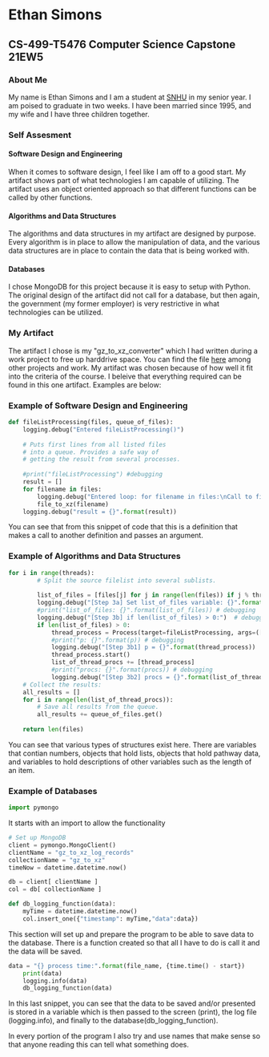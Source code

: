 # Ethan Simons
## CS-499-T5476 Computer Science Capstone 21EW5


### About Me

My name is Ethan Simons and I am a student at [SNHU](https://www.snhu.edu/) in my senior year. I am poised to graduate in two weeks. I have been married since 1995, and my wife and I have three children together. 

### Self Assesment

#### Software Design and Engineering

When it comes to software design, I feel like I am off to a good start. My artifact shows part of what technologies I am capable of utilizing. The artifact uses an object oriented approach so that different functions can be called by other functions.

#### Algorithms and Data Structures

The algorithms and data structures in my artifact are designed by purpose. Every algorithm is in place to allow the manipulation of data, and the various data structures are in place to contain the data that is being worked with.

#### Databases

I chose MongoDB for this project because it is easy to setup with Python. The original design of the artifact did not call for a database, but then again, the government (my former employer) is very restrictive in what technologies can be utilized.

### My Artifact

The artifact I chose is my "gz_to_xz_converter" which I had written during a work project to free up harddrive space. You can find the file [here](https://github.com/epsimons/Python/blob/main/gz_to_xz_converter_V3.0.2.py) among other projects and work. My artifact was chosen because of how well it fit into the criteria of the course. I beleive that everything required can be found in this one artifact. Examples are below:

### Example of Software Design and Engineering
```python
def fileListProcessing(files, queue_of_files):
    logging.debug("Entered fileListProcessing()")
    
    # Puts first lines from all listed files 
    # into a queue. Provides a safe way of 
    # getting the result from several processes.
    
    #print("fileListProcessing") #debugging
    result = []
    for filename in files:
        logging.debug("Entered loop: for filename in files:\nCall to file_to_xz(filename)")
        file_to_xz(filename)
    logging.debug("result = {}".format(result))
```

You can see that from this snippet of code that this is a definition that makes a call to another definition and passes an argument.

### Example of Algorithms and Data Structures

```python
for i in range(threads):
        # Split the source filelist into several sublists.
        
        list_of_files = [files[j] for j in range(len(files)) if j % threads == i]
        logging.debug("[Step 3a] Set list_of_files variable: {}".format(list_of_files))  # debugging
        #print("list_of_files: {}".format(list_of_files)) # debugging
        logging.debug("[Step 3b] if len(list_of_files) > 0:")  # debugging
        if len(list_of_files) > 0:
            thread_process = Process(target=fileListProcessing, args=([list_of_files, queue_of_files]))
            #print("p: {}".format(p)) # debugging
            logging.debug("[Step 3b1] p = {}".format(thread_process))  # debugging
            thread_process.start()
            list_of_thread_procs += [thread_process]
            #print("procs: {}".format(procs)) # debugging
            logging.debug("[Step 3b2] procs = {}".format(list_of_thread_procs))  # debugging
    # Collect the results:
    all_results = []
    for i in range(len(list_of_thread_procs)):
        # Save all results from the queue.
        all_results += queue_of_files.get()
        
    return len(files)
```

You can see that various types of structures exist here. There are variables that contian numbers, objects that hold lists, objects that hold pathway data, and variables to hold descriptions of other variables such as the length of an item.

### Example of Databases
```python
import pymongo 
```
It starts with an import to allow the functionality

```python
# Set up MongoDB
client = pymongo.MongoClient()
clientName = "gz_to_xz_log_records"
collectionName = "gz_to_xz"
timeNow = datetime.datetime.now()

db = client[ clientName ] 
col = db[ collectionName ] 

def db_logging_function(data):
    myTime = datetime.datetime.now()
    col.insert_one({"timestamp": myTime,"data":data})

```
This section will set up and prepare the program to be able to save data to the database.
There is a function created so that all I have to do is call it and the data will be saved.
```python
data = "{} process time:".format(file_name, {time.time() - start})
    print(data)
    logging.info(data)
    db_logging_function(data)
```
In this last snippet, you can see that the data to be saved and/or presented is stored in a variable which is then passed to the screen (print), the log file (logging.info), and finally to the database(db_logging_function).

In every portion of the program I also try and use names that make sense so that anyone reading this can tell what something does.

